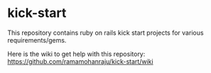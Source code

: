 kick-start
==========

This repository contains ruby on rails kick start projects for various requirements/gems.


Here is the wiki to get help with this repository:
https://github.com/ramamohanraju/kick-start/wiki
